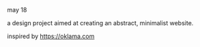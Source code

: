 may 18

a design project aimed at creating an abstract, minimalist website.

inspired by https://oklama.com
